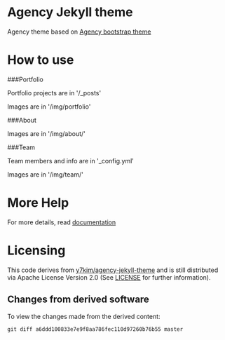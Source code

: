 Agency Jekyll theme
====================

Agency theme based on [Agency bootstrap theme ](https://startbootstrap.com/template-overviews/agency/)

# How to use

###Portfolio 

Portfolio projects are in '/_posts'

Images are in '/img/portfolio'

###About

Images are in '/img/about/'

###Team

Team members and info are in '_config.yml'

Images are in '/img/team/'

# More Help

For more details, read [documentation](http://jekyllrb.com/)

# Licensing
This code derives from [y7kim/agency-jekyll-theme](https://github.com/y7kim/agency-jekyll-theme) and is still distributed via Apache License Version 2.0 (See [LICENSE](https://github.com/Stockholm-AI/stockholm-ai/blob/master/LICENSE) for further information).

## Changes from derived software
To view the changes made from the derived content:
```
git diff a6ddd100833e7e9f8aa786fec110d97260b76b55 master 
```
